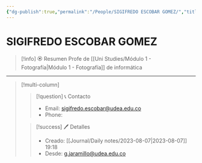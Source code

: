 ```yaml
---
{"dg-publish":true,"permalink":"/People/SIGIFREDO ESCOBAR GOMEZ/","title":"SIGIFREDO ESCOBAR GOMEZ","tags":["Person"],"created":"2023-03-29T15:07:53.609-05:00","updated":"2023-09-08T19:36:23.025-05:00"}
---
```



# SIGIFREDO ESCOBAR GOMEZ

> [!info] 🏵️ Resumen
> Profe de [[Uni Studies/Módulo 1 - Fotografía\|Módulo 1 - Fotografía]] de informática

---- 
> [!multi-column]
> 
> > [!question] 📞 Contacto
> > - Email: sigifredo.escobar@udea.edu.co 
> > - Phone:  
> 
> > [!success] 🖊️ Detalles
> > - Creado: [[Journal/Daily notes/2023-08-07\|2023-08-07]] 19:18
> > - Desde: g.jaramillo@udea.edu.co  
